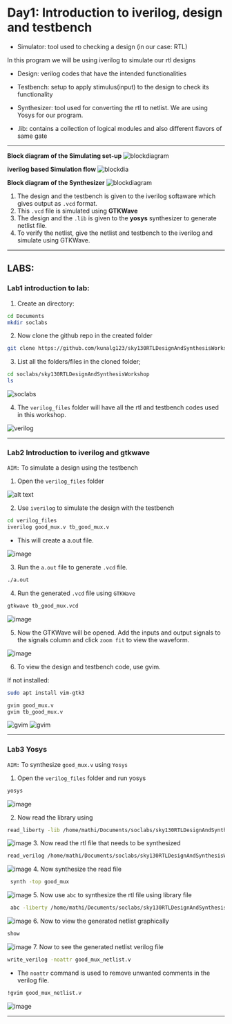 # Day1: Introduction to iverilog, design and testbench

- Simulator: tool used to checking a design (in our case: RTL)

In this program we will be using iverilog to simulate our rtl designs

- Design: verilog codes that have the intended functionalities

- Testbench: setup to apply stimulus(input) to the design to check its functionality

- Synthesizer: tool used for converting the rtl to netlist. We are using Yosys for our program.

- .lib: contains a collection of logical modules and also different flavors of same gate

---


**Block diagram of the Simulating set-up**
![blockdiagram](images/blockdia.png)

**iverilog based Simulation flow**
![blockdia](images/iverilogsim.png)

**Block diagram of the Synthesizer**
![blockdiagram](images/synth.png)

1. The design and the testbench is given to the iverilog softaware which gives output as `.vcd` format.
2. This `.vcd` file is simulated using **GTKWave**  
3. The design and the `.lib` is given to the **yosys** synthesizer to generate netlist file.  
4. To verify the netlist, give the netlist and testbench to the iverilog and simulate using GTKWave. 
---

## LABS:  
### Lab1 introduction to lab:

1. Create an directory:
```bash
cd Documents
mkdir soclabs
```
2. Now clone the github repo in the created folder
```bash
git clone https://github.com/kunalg123/sky130RTLDesignAndSynthesisWorkshop.git
```
3. List all the folders/files in the cloned folder;
```bash
cd soclabs/sky130RTLDesignAndSynthesisWorkshop
ls
```
![soclabs](images/soclabs.png)

4. The `verilog_files` folder will have all the rtl and testbench codes used in this workshop.

![verilog](images/verilogpic.png)

---

### Lab2 Introduction to iverilog and gtkwave
  
`AIM:` To simulate a design using the testbench

1. Open the `verilog_files` folder

![alt text](images/lsverilog.png)

2. Use `iverilog` to simulate the design with the testbench 

```bash
cd verilog_files
iverilog good_mux.v tb_good_mux.v
```
- This will create a a.out file.  

![image](images/goodout.png)

3. Run the `a.out` file to generate `.vcd` file.

```bash
./a.out 
```
4. Run the generated `.vcd` file using `GTKWave` 
```bash
gtkwave tb_good_mux.vcd
```
![image](images/gtk.png)

5. Now the GTKWave will be opened. Add the inputs and output signals to the signals column and click `zoom fit` to view the waveform.

![image](images/op.png)

6. To view the design and testbench code, use gvim.

If not installed:
```bash 
sudo apt install vim-gtk3
```

```bash 
gvim good_mux.v
gvim tb_good_mux.v
```
![gvim](images/gvim1.png)
![gvim](images/gvim2.png)

---  

### Lab3 Yosys
`AIM:` To synthesize `good_mux.v` using `Yosys`

1. Open the `verilog_files` folder and run yosys
```bash 
yosys
```
![image](images/yosys11.png)

2. Now read the library using 
```bash 
read_liberty -lib /home/mathi/Documents/soclabs/sky130RTLDesignAndSynthesisWorkshop/lib/sky130_fd_sc_hd__tt_025C_1v80.lib
```
![image](images/yosys12.png)
3. Now read the rtl file that needs to be synthesized
```bash
read_verilog /home/mathi/Documents/soclabs/sky130RTLDesignAndSynthesisWorkshop/verilog_files/good_mux.v  
```
![image](images/yosys13.png)
4. Now synthesize the read file 
```bash 
 synth -top good_mux
 ```
 ![image](images/yosys14.png)
5. Now use `abc` to synthesize the rtl file using library file 
```bash
 abc -liberty /home/mathi/Documents/soclabs/sky130RTLDesignAndSynthesisWorkshop/lib/sky130_fd_sc_hd__tt_025C_1v80.lib
 ```
 ![image](images/yosys15.png)
6. Now to view the generated netlist graphically 
```bash 
show
```
![image](images/sch.png)
7. Now to see the generated netlist verilog file
```bash
write_verilog -noattr good_mux_netlist.v
```
- The `noattr` command is used to remove unwanted comments in the verilog file.
```bash
!gvim good_mux_netlist.v
```
![image](images/netlist.png)

---


